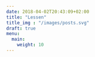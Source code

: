 ```yaml
---
date: 2018-04-02T20:43:09+02:00
title: "Lessen"
title_img : "/images/posts.svg"
draft: true
menu:
  main:
    weight: 10
---
```

